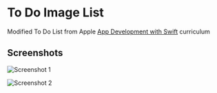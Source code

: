 # To Do Image List

Modified To Do List from Apple [App Development with Swift](https://apd.timepad.ru/event/644155) curriculum

## Screenshots

![Screenshot 1](https://github.com/dbystruev/To-Do-Image-List/blob/master/To%20Do%20List/Screenshots/Screenshot01.jpeg?raw=true)

![Screenshot 2](https://github.com/dbystruev/To-Do-Image-List/blob/master/To%20Do%20List/Screenshots/Screenshot02.jpeg?raw=true)

